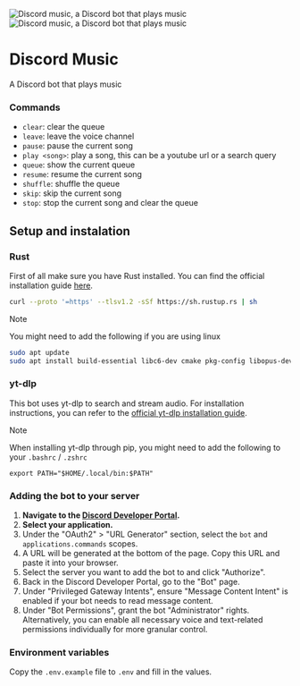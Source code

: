 ![Discord music, a Discord bot that plays music](./docs/discord-music-dark.png#gh-dark-mode-only)
![Discord music, a Discord bot that plays music](./docs/discord-music-light.png#gh-light-mode-only)

# Discord Music

A Discord bot that plays music

### Commands

- `clear`: clear the queue
- `leave`: leave the voice channel
- `pause`: pause the current song
- `play <song>`: play a song, this can be a youtube url or a search query
- `queue`: show the current queue
- `resume`: resume the current song
- `shuffle`: shuffle the queue
- `skip`: skip the current song
- `stop`: stop the current song and clear the queue

## Setup and instalation

### Rust

First of all make sure you have Rust installed. You can find the official installation guide [here](https://www.rust-lang.org/tools/install).

```bash
curl --proto '=https' --tlsv1.2 -sSf https://sh.rustup.rs | sh
```

> [!NOTE]
> You might need to add the following if you are using linux
>
> ```bash
> sudo apt update
> sudo apt install build-essential libc6-dev cmake pkg-config libopus-dev
> ```

### yt-dlp

This bot uses yt-dlp to search and stream audio.
For installation instructions, you can refer to the [official yt-dlp installation guide](https://github.com/yt-dlp/yt-dlp/wiki/Installation).

> [!NOTE]  
> When installing yt-dlp through pip, you might need to add the following to your `.bashrc` / `.zshrc`
>
> ```
> export PATH="$HOME/.local/bin:$PATH"
> ```

### Adding the bot to your server

1.  **Navigate to the [Discord Developer Portal](https://discord.com/developers/applications).**
2.  **Select your application.**
3.  Under the "OAuth2" > "URL Generator" section, select the `bot` and `applications.commands` scopes.
4.  A URL will be generated at the bottom of the page. Copy this URL and paste it into your browser.
5.  Select the server you want to add the bot to and click "Authorize".
6.  Back in the Discord Developer Portal, go to the "Bot" page.
7.  Under "Privileged Gateway Intents", ensure "Message Content Intent" is enabled if your bot needs to read message content.
8.  Under "Bot Permissions", grant the bot "Administrator" rights. Alternatively, you can enable all necessary voice and text-related permissions individually for more granular control.

### Environment variables

Copy the `.env.example` file to `.env` and fill in the values.
